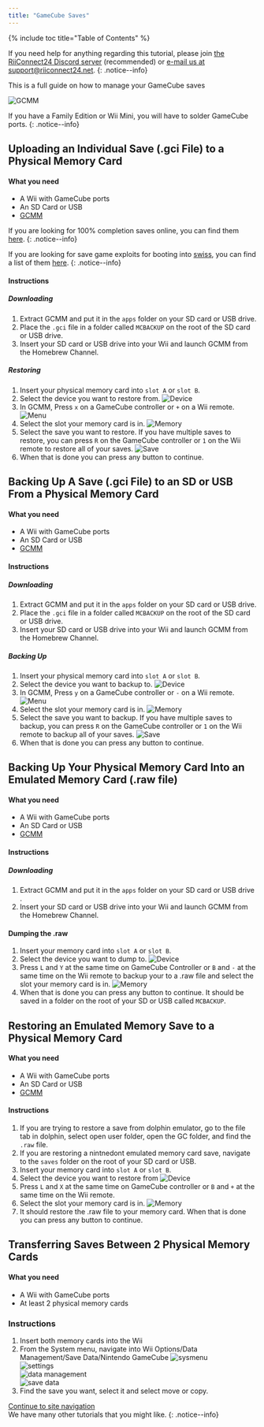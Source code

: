```yaml
---
title: "GameCube Saves"
---
```


{% include toc title="Table of Contents" %}

If you need help for anything regarding this tutorial, please join [the RiiConnect24 Discord server](https://discord.gg/rc24) (recommended) or [e-mail us at support@riiconnect24.net](mailto:support@riiconnect24.net).
{: .notice--info}

This is a full guide on how to manage your GameCube saves

![GCMM](/images/gcsaves/gcmm.png)

If you have a Family Edition or Wii Mini, you will have to solder GameCube ports.
{: .notice--info}

## Uploading an Individual Save (.gci File) to a Physical Memory Card

#### What you need

* A Wii with GameCube ports
* An SD Card or USB
* [GCMM](https://hbb1.oscwii.org/hbb/gcmm/gcmm.zip)

If you are looking for 100% completion saves online, you can find them [here](https://gamefaqs.gamespot.com/).
{: .notice--info}

If you are looking for save game exploits for booting into [swiss](https://github.com/emukidid/swiss-gc/releases), you can find a list of them [here](https://www.gc-forever.com/wiki/index.php?title=Booting_homebrew#Game_Save_Exploits).
{: .notice--info}

#### Instructions

##### Downloading

1. Extract GCMM and put it in the `apps` folder on your SD card or USB drive.
2. Place the `.gci` file in a folder called `MCBACKUP` on the root of the SD card or USB drive.
3. Insert your SD card or USB drive into your Wii and launch GCMM from the Homebrew Channel.

##### Restoring

1. Insert your physical memory card into `slot A` or `slot B`.
2. Select the device you want to restore from. ![Device](/images/gcsaves/gcmm-select-device.jpg)
3. In GCMM, Press `x` on a GameCube controller or `+` on a Wii remote. ![Menu](/images/gcsaves/gcmm-menu.jpg)
4. Select the slot your memory card is in. ![Memory](/images/gcsaves/gcmm-mem-select.jpg)
5. Select the save you want to restore. If you have multiple saves to restore, you can press `R` on the GameCube controller or `1` on the Wii remote to restore all of your saves. ![Save](/images/gcsaves/gcmm-select-save.jpg)
6. When that is done you can press any button to continue.

## Backing Up A Save (.gci File) to an SD or USB From a Physical Memory Card

#### What you need

* A Wii with GameCube ports
* An SD Card or USB
* [GCMM](https://hbb1.oscwii.org/hbb/gcmm/gcmm.zip)

#### Instructions

##### Downloading

1. Extract GCMM and put it in the `apps` folder on your SD card or USB drive.
2. Place the `.gci` file in a folder called `MCBACKUP` on the root of the SD card or USB drive.
3. Insert your SD card or USB drive into your Wii and launch GCMM from the Homebrew Channel.

##### Backing Up

1. Insert your physical memory card into `slot A` or `slot B`.
2. Select the device you want to backup to. ![Device](/images/gcsaves/gcmm-select-device.jpg)
3. In GCMM, Press `y` on a GameCube controller or `-` on a Wii remote. ![Menu](/images/gcsaves/gcmm-menu.jpg)
4. Select the slot your memory card is in. ![Memory](/images/gcsaves/gcmm-mem-select.jpg)
5. Select the save you want to backup. If you have multiple saves to backup, you can press `R` on the GameCube controller or `1` on the Wii remote to backup all of your saves. ![Save](/images/gcsaves/gcmm-select-save.jpg)
6. When that is done you can press any button to continue.

## Backing Up Your Physical Memory Card Into an Emulated Memory Card (.raw file)

#### What you need

* A Wii with GameCube ports
* An SD Card or USB
* [GCMM](https://hbb1.oscwii.org/hbb/gcmm/gcmm.zip)

#### Instructions

##### Downloading

1. Extract GCMM and put it in the `apps` folder on your SD card or USB drive .
2. Insert your SD card or USB drive into your Wii and launch GCMM from the Homebrew Channel.

#### Dumping the .raw

1. Insert your memory card into `slot A` or `slot B`.
2. Select the device you want to dump to. ![Device](/images/gcsaves/gcmm-select-device.jpg)
3. Press `L` and `Y` at the same time on GameCube Controller or `B` and `-` at the same time on the Wii remote to backup your to a .raw file and select the slot your memory card is in. ![Memory](/images/gcsaves/gcmm-mem-select.jpg)
4. When that is done you can press any button to continue. It should be saved in a folder on the root of your SD or USB called `MCBACKUP`. 

## Restoring an Emulated Memory Save to a Physical Memory Card

#### What you need

* A Wii with GameCube ports
* An SD Card or USB
* [GCMM](https://hbb1.oscwii.org/hbb/gcmm/gcmm.zip)

#### Instructions

1. If you are trying to restore a save from dolphin emulator, go to the file tab in dolphin, select open user folder, open the GC folder, and find the `.raw` file.
2. If you are restoring a nintnedont emulated memory card save, navigate to the `saves` folder on the root of your SD card or USB.
4. Insert your memory card into `slot A` or `slot B`.
5. Select the device you want to restore from ![Device](/images/gcsaves/gcmm-select-device.jpg)
6. Press `L` and `X` at the same time on GameCube controller or `B` and `+` at the same time on the Wii remote.
7. Select the slot your memory card is in. ![Memory](/images/gcsaves/gcmm-mem-select.jpg)
8. It should restore the .raw file to your memory card. When that is done you can press any button to continue.

## Transferring Saves Between 2 Physical Memory Cards

#### What you need

* A Wii with GameCube ports
* At least 2 physical memory cards

### Instructions

1. Insert both memory cards into the Wii
2. From the System menu, navigate into Wii Options/Data Management/Save Data/Nintendo GameCube ![sysmenu](/images/gcsaves/sysmenu.jpg) <br> ![settings](/images/gcsaves/settings.jpg) <br> ![data management](/images/gcsaves/data-management.jpg) <br> ![save data](/images/gcsaves/save-data.jpg)
3. Find the save you want, select it and select move or copy.

[Continue to site navigation](site-navigation)<br>
We have many other tutorials that you might like.
{: .notice--info}
